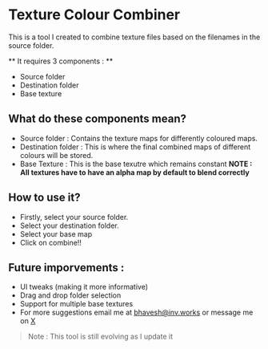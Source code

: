 # Texture Colour Combiner

This is a tool I created to combine texture files based on the filenames in the source folder.

** It requires 3 components : **
- Source folder
- Destination folder
- Base texture 

## What do these components mean?
- Source folder : Contains the texture maps for differently coloured maps.
- Destination folder : This is where the final combined maps of different colours will be stored. 
- Base Texture : This is the base texutre which remains constant 
**NOTE : All textures have to have an alpha map by default to blend correctly**

## How to use it?
- Firstly, select your source folder. 
- Select your destination folder.
- Select your base map
- Click on combine!!

## Future imporvements : 
- UI tweaks (making it more informative)
- Drag and drop folder selection
- Support for multiple base textures
- For more suggestions email me at bhavesh@inv.works or message me on [X](https://x.com/creepertDev)

>Note : This tool is still evolving as I update it